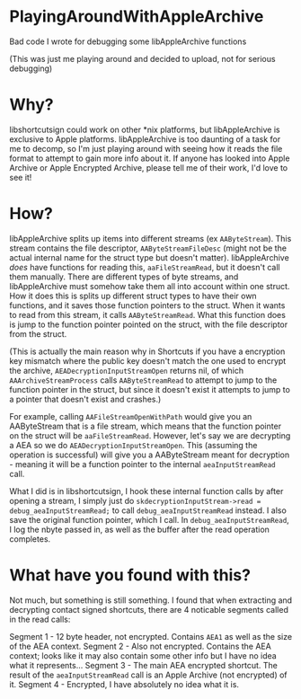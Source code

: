 # PlayingAroundWithAppleArchive
Bad code I wrote for debugging some libAppleArchive functions

(This was just me playing around and decided to upload, not for serious debugging)

# Why?

libshortcutsign could work on other *nix platforms, but libAppleArchive is exclusive to Apple platforms. libAppleArchive is too daunting of a task for me to decomp, so I'm just playing around with seeing how it reads the file format to attempt to gain more info about it. If anyone has looked into Apple Archive or Apple Encrypted Archive, please tell me of their work, I'd love to see it!

# How?

libAppleArchive splits up items into different streams (ex `AAByteStream`). This stream contains the file descriptor, `AAByteStreamFileDesc` (might not be the actual internal name for the struct type but doesn't matter). libAppleArchive *does* have functions for reading this, `aaFileStreamRead`, but it doesn't call them manually. There are different types of byte streams, and libAppleArchive must somehow take them all into account within one struct. How it does this is splits up different struct types to have their own functions, and it saves those function pointers to the struct. When it wants to read from this stream, it calls `AAByteStreamRead`. What this function does is jump to the function pointer pointed on the struct, with the file descriptor from the struct.

(This is actually the main reason why in Shortcuts if you have a encryption key mismatch where the public key doesn't match the one used to encrypt the archive, `AEADecryptionInputStreamOpen` returns nil, of which `AAArchiveStreamProcess` calls `AAByteStreamRead` to attempt to jump to the function pointer in the struct, but since it doesn't exist it attempts to jump to a pointer that doesn't exist and crashes.)

For example, calling `AAFileStreamOpenWithPath` would give you an AAByteStream that is a file stream, which means that the function pointer on the struct will be `aaFileStreamRead`. However, let's say we are decrypting a AEA so we do `AEADecryptionInputStreamOpen`. This (assuming the operation is successful) will give you a AAByteStream meant for decryption - meaning it will be a function pointer to the internal `aeaInputStreamRead` call.

What I did is in libshortcutsign, I hook these internal function calls by after opening a stream, I simply just do `skdecryptionInputStream->read = debug_aeaInputStreamRead;` to call `debug_aeaInputStreamRead` instead. I also save the original function pointer, which I call. In `debug_aeaInputStreamRead`, I log the nbyte passed in, as well as the buffer after the read operation completes.

# What have you found with this?

Not much, but something is still something. I found that when extracting and decrypting contact signed shortcuts, there are 4 noticable segments called in the read calls:

Segment 1 - 12 byte header, not encrypted. Contains `AEA1` as well as the size of the AEA context.
Segment 2 - Also not encrypted. Contains the AEA context; looks like it may also contain some other info but I have no idea what it represents...
Segment 3 - The main AEA encrypted shortcut. The result of the `aeaInputStreamRead` call is an Apple Archive (not encrypted) of it.
Segment 4 - Encrypted, I have absolutely no idea what it is.


